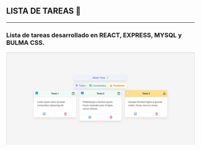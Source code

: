 ## LISTA DE TAREAS 📝

---
### Lista de tareas desarrollado en REACT, EXPRESS, MYSQL y BULMA CSS.
![Captura de la App](./.screenshot/screenshot.png "REACT LIST TASKS")
